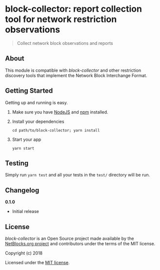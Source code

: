 # block-collector: report collection tool for network restriction observations

> Collect network block observations and reports

## About

This module is compatible with _block-collector_ and other restriction discovery tools that implement the Network Block Interchange Format.

## Getting Started

Getting up and running is easy.

1. Make sure you have [NodeJS](https://nodejs.org/) and [npm](https://www.npmjs.com/) installed.
2. Install your dependencies

    ```
    cd path/to/block-collector; yarn install
    ```

3. Start your app

    ```
    yarn start
    ```

## Testing

Simply run `yarn test` and all your tests in the `test/` directory will be run.

## Changelog

__0.1.0__

- Initial release

## License

_block-collector_ is an Open Source project made available by the [NetBlocks.org project](https://netblocks.org) and contributors under the terms of the MIT license.

Copyright (c) 2018

Licensed under the [MIT license](LICENSE).
